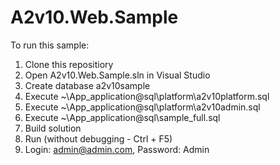 # A2v10.Web.Sample

To run this sample:

1. Clone this repositiory
2. Open A2v10.Web.Sample.sln in Visual Studio
3. Create database a2v10sample
4. Execute ~\App_application\@sql\platform\a2v10platform.sql
5. Execute ~\App_application\@sql\platform\a2v10admin.sql
6. Execute ~\App_application\@sql\sample_full.sql
7. Build solution
8. Run (without debugging - Ctrl + F5)
9. Login: admin@admin.com, Password: Admin

